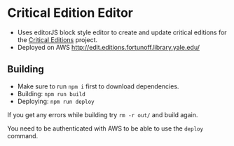 # Critical Edition Editor

- Uses editorJS block style editor to create and update critical editions for the [Critical Editions](https://editions.fortunoff.library.yale.edu/) project.
- Deployed on AWS http://edit.editions.fortunoff.library.yale.edu/

## Building

- Make sure to run `npm i` first to download dependencies.
- Building: `npm run build`
- Deploying: `npm run deploy`

If you get any errors while building try `rm -r out/` and build again.

You need to be authenticated with AWS to be able to use the `deploy` command.
